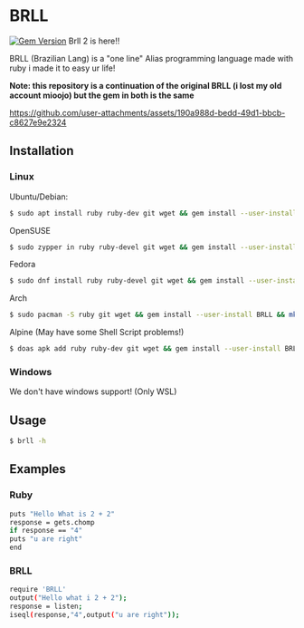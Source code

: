 # BRLL
[![Gem Version](https://badge.fury.io/rb/BRLL.svg)](https://badge.fury.io/rb/BRLL)
Brll 2 is here!!

BRLL (Brazilian Lang) is a "one line" Alias programming language made with ruby
i made it to easy ur life!

**Note: this repository is a continuation of the original BRLL (i lost my old account mioojo) but the gem in both is the same** 



https://github.com/user-attachments/assets/190a988d-bedd-49d1-bbcb-c8627e9e2324


## Installation

### Linux
Ubuntu/Debian:

```sh
$ sudo apt install ruby ruby-dev git wget && gem install --user-install BRLL && mkdir brll-workspace && cd brll-workspace && wget -q https://raw.githubusercontent.com/southernclaim/BRLL/refs/heads/main/brll && chmod +x ./brll && sudo mv ./brll /usr/local/bin/ && cd .. && rm -rf brll-workspace && echo "BRLL Installed! use $ brll -h"
```

OpenSUSE

```sh
$ sudo zypper in ruby ruby-devel git wget && gem install --user-install BRLL && mkdir brll-workspace && cd brll-workspace && wget -q https://raw.githubusercontent.com/southernclaim/BRLL/refs/heads/main/brll && chmod +x ./brll && sudo mv ./brll /usr/local/bin/ && cd .. && rm -rf brll-workspace && echo "BRLL Installed! use $ brll -h"
```

Fedora

```sh
$ sudo dnf install ruby ruby-devel git wget && gem install --user-install BRLL && mkdir brll-workspace && cd brll-workspace && wget -q https://raw.githubusercontent.com/southernclaim/BRLL/refs/heads/main/brll && chmod +x ./brll && sudo mv ./brll /usr/local/bin/ && cd .. && rm -rf brll-workspace && echo "BRLL Installed! use $ brll -h"
```

Arch

```sh
$ sudo pacman -S ruby git wget && gem install --user-install BRLL && mkdir brll-workspace && cd brll-workspace && wget -q https://raw.githubusercontent.com/southernclaim/BRLL/refs/heads/main/brll && chmod +x ./brll && sudo mv ./brll /usr/local/bin/ && cd .. && rm -rf brll-workspace && echo "BRLL Installed! use $ brll -h"
```

Alpine (May have some Shell Script problems!)

```sh
$ doas apk add ruby ruby-dev git wget && gem install --user-install BRLL && mkdir brll-workspace && cd brll-workspace && wget -q https://raw.githubusercontent.com/southernclaim/BRLL/refs/heads/main/brll && chmod +x ./brll && sudo mv ./brll /usr/local/bin/ && cd .. && rm -rf brll-workspace && echo "BRLL Installed! use $ brll -h"
```

### Windows
We don't have windows support! (Only WSL)


## Usage
```sh
$ brll -h
```

## Examples

### Ruby
```sh
puts "Hello What is 2 + 2"
response = gets.chomp
if response == "4"
puts "u are right"
end
```
### BRLL
```sh
require 'BRLL'
output("Hello what i 2 + 2");
response = listen;
iseql(response,"4",output("u are right"));
```

